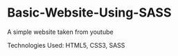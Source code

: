 # Basic-Website-Using-SASS
A simple website taken from youtube 

Technologies Used: HTML5, CSS3, SASS

